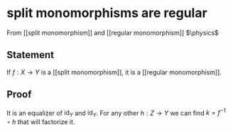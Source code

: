 # split monomorphisms are regular
From [[split monomorphism]] and [[regular monomorphism]]
$\physics$
## Statement
If $f: X \to Y$ is a [[split monomorphism]], it is a [[regular monomorphism]].

## Proof
It is an equalizer of $\mathrm{id}_{Y}$ and $\mathrm{id}_{Y}$. For any other $h: Z \to Y$ we can find $k = f^{-1} \circ h$ that will factorize it.
